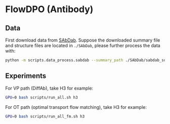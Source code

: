 # FlowDPO (Antibody)


## Data

First download data from [SAbDab](https://opig.stats.ox.ac.uk/webapps/sabdab-sabpred/sabdab/about#formats). Suppose the downloaded summary file and structure files are located in `./SAbDab`, please further process the data with:

```bash
python -m scripts.data_process.sabdab --summary_path ./SAbDab/sabdab_summary_all.tsv --struct_dir ./SAbDab/all_structures/chothia/ --out_dir ./datasets/sabdab
```
## Experiments

For VP path (DiffAb), take H3 for example:

```bash
GPU=0 bash scripts/run_all.sh h3
```

For OT path (optimal transport flow matching), take H3 for example:

```bash
GPU=0 bash scripts/run_all_fm.sh h3
```
